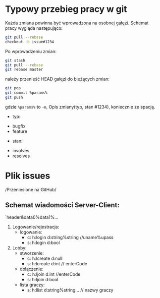 # Typowy przebieg pracy w git
Każda zmiana powinna być wprowadzona na osobnej gałęzi. Schemat pracy wygląda następująco:

```sh
git pull --rebase
checkout -b issue#1234
```

Po wprowadzeniu zmian:
```sh
git stash
git pull --rebase
git rebase master
```
należy przenieść HEAD gałęzi do bieżących zmian:

```sh
git pop
git commit %params%
git push
```

gdzie `%params%` to `-m`, Opis zmiany(typ, stan #1234), koniecznie ze spacją.

* typ:
 - bugfix
 - feature

* stan:
 - involves
 - resolves

# Plik issues

/Przeniesione na GitHub/



## Schemat wiadomości Server-Client:
`header&data0%data1%...
1. Logowanie/rejestracja:
	- logowanie:
		* c:
			h:login
			d:string%string //uname%upass
		* s:
			h:login
			d:bool
2. Lobby:
	- stworzenie:
		* c:
			h:lcreate
			d:null
		* s:
			h:lcreate
			d:int // enterCode
	- dołączenie:
		* c:
			h:ljoin
			d:int //enterCode
		* s:
			h:ljoin
			d:bool
	- lista graczy:
		* s:
			h:llist
			d:string%string... // nazwy graczy 